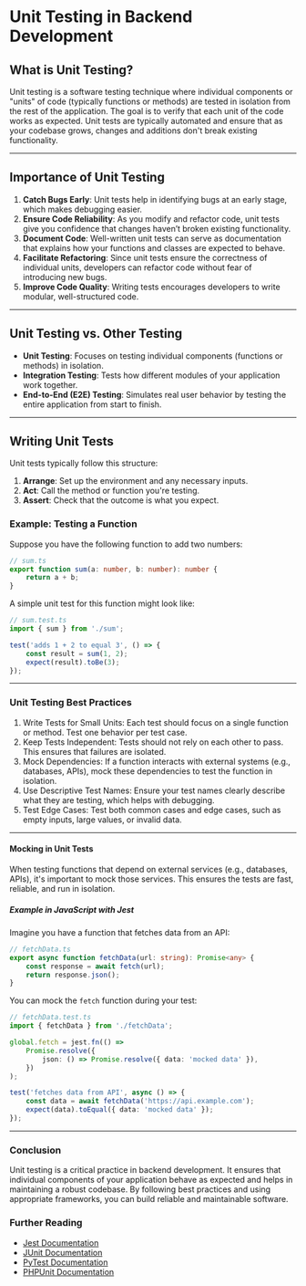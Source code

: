 # Unit Testing in Backend Development

## What is Unit Testing?

Unit testing is a software testing technique where individual components or "units" of code (typically functions or methods) are tested in isolation from the rest of the application. The goal is to verify that each unit of the code works as expected. Unit tests are typically automated and ensure that as your codebase grows, changes and additions don't break existing functionality.

---

## Importance of Unit Testing

1. **Catch Bugs Early**: Unit tests help in identifying bugs at an early stage, which makes debugging easier.
2. **Ensure Code Reliability**: As you modify and refactor code, unit tests give you confidence that changes haven’t broken existing functionality.
3. **Document Code**: Well-written unit tests can serve as documentation that explains how your functions and classes are expected to behave.
4. **Facilitate Refactoring**: Since unit tests ensure the correctness of individual units, developers can refactor code without fear of introducing new bugs.
5. **Improve Code Quality**: Writing tests encourages developers to write modular, well-structured code.

---

## Unit Testing vs. Other Testing

- **Unit Testing**: Focuses on testing individual components (functions or methods) in isolation.
- **Integration Testing**: Tests how different modules of your application work together.
- **End-to-End (E2E) Testing**: Simulates real user behavior by testing the entire application from start to finish.

---

## Writing Unit Tests

Unit tests typically follow this structure:

1. **Arrange**: Set up the environment and any necessary inputs.
2. **Act**: Call the method or function you're testing.
3. **Assert**: Check that the outcome is what you expect.

### Example: Testing a Function

Suppose you have the following function to add two numbers:

```typescript
// sum.ts
export function sum(a: number, b: number): number {
    return a + b;
}
```

A simple unit test for this function might look like:

```typescript
// sum.test.ts
import { sum } from './sum';

test('adds 1 + 2 to equal 3', () => {
    const result = sum(1, 2);
    expect(result).toBe(3);
});
```

---

### Unit Testing Best Practices

1. Write Tests for Small Units: Each test should focus on a single function or method. Test one behavior per test case.
2. Keep Tests Independent: Tests should not rely on each other to pass. This ensures that failures are isolated.
3. Mock Dependencies: If a function interacts with external systems (e.g., databases, APIs), mock these dependencies to test the function in isolation.
4. Use Descriptive Test Names: Ensure your test names clearly describe what they are testing, which helps with debugging.
5. Test Edge Cases: Test both common cases and edge cases, such as empty inputs, large values, or invalid data.

---

#### Mocking in Unit Tests

When testing functions that depend on external services (e.g., databases, APIs), it's important to mock those services. This ensures the tests are fast, reliable, and run in isolation.

##### Example in JavaScript with Jest

Imagine you have a function that fetches data from an API:

```typescript
// fetchData.ts
export async function fetchData(url: string): Promise<any> {
    const response = await fetch(url);
    return response.json();
}
```

You can mock the `fetch` function during your test:

```typescript
// fetchData.test.ts
import { fetchData } from './fetchData';

global.fetch = jest.fn(() =>
    Promise.resolve({
        json: () => Promise.resolve({ data: 'mocked data' }),
    })
);

test('fetches data from API', async () => {
    const data = await fetchData('https://api.example.com');
    expect(data).toEqual({ data: 'mocked data' });
});
```

---

### Conclusion

Unit testing is a critical practice in backend development. It ensures that individual components of your application behave as expected and helps in maintaining a robust codebase. By following best practices and using appropriate frameworks, you can build reliable and maintainable software.

### Further Reading

- [Jest Documentation](https://jestjs.io/docs/en/getting-started)
- [JUnit Documentation](https://junit.org/junit5/docs/current/user-guide/)
- [PyTest Documentation](https://docs.pytest.org/en/stable/)
- [PHPUnit Documentation](https://phpunit.de/documentation.html)
